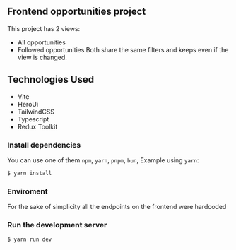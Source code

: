 ## Frontend opportunities project

This project has 2 views:
- All opportunities
- Followed opportunities
Both share the same filters and keeps even if the view is changed.

## Technologies Used

- Vite
- HeroUi
- TailwindCSS
- Typescript
- Redux Toolkit

### Install dependencies

You can use one of them `npm`, `yarn`, `pnpm`, `bun`, Example using `yarn`:

```bash
$ yarn install
```

### Enviroment

For the sake of simplicity all the endpoints on the frontend were hardcoded

### Run the development server

```bash
$ yarn run dev
```
